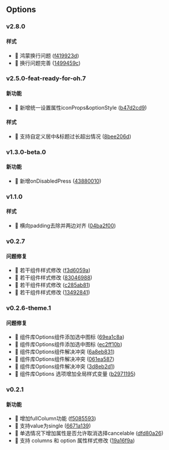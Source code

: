 ## Options

### v2.8.0

#### 样式
* 🎨 鸿蒙换行问题 ([f419923d](https://atta-gitlab.xtrfr.cn/atta-team/fe/fe-arch/components/xtd-rn/commit/f419923dfafac6d40699fa59cae89728fa801209))
* 🎨 换行问题完善 ([1499459c](https://atta-gitlab.xtrfr.cn/atta-team/fe/fe-arch/components/xtd-rn/commit/1499459cde7772df7288f8f5236b9d7f8d1d2ed3))

### v2.5.0-feat-ready-for-oh.7

#### 新功能
* 🚀 新增统一设置属性iconProps&optionStyle ([b47d2cd9](https://atta-gitlab.xtrfr.cn/atta-team/fe/fe-arch/components/xtd-rn/commit/b47d2cd9f4f216b6216347404549bf831cc90268))

#### 样式
* 🎨 支持自定义居中&标题过长超出情况 ([8bee206d](https://atta-gitlab.xtrfr.cn/atta-team/fe/fe-arch/components/xtd-rn/commit/8bee206d385386bb7fcebe7d075fa36e646735d6))

### v1.3.0-beta.0

#### 新功能
* 🚀 新增onDisabledPress ([43880010](https://atta-gitlab.xtrfr.cn/atta-team/fe/fe-arch/components/xtd-rn/commit/43880010a63a34428620f8714940104de2cf33b2))

### v1.1.0

#### 样式
* 🎨 横向padding去除并两边对齐 ([04ba2f00](https://atta-gitlab.xtrfr.cn/atta-team/fe/fe-arch/components/xtd-rn/commit/04ba2f00ed1abf7bebed0e9389e7e68a36a4e86f))

### v0.2.7

#### 问题修复
* 🐛 若干组件样式修改 ([f3d6059a](https://atta-gitlab.xtrfr.cn/atta-team/fe/fe-arch/components/xtd-rn/commit/f3d6059a8cb71c4d06df33ad342ca657a3a486a9))
* 🐛 若干组件样式修改 ([83046988](https://atta-gitlab.xtrfr.cn/atta-team/fe/fe-arch/components/xtd-rn/commit/8304698811f135298f13e3ef729ebfd901e9ccf6))
* 🐛 若干组件样式修改 ([c285ab81](https://atta-gitlab.xtrfr.cn/atta-team/fe/fe-arch/components/xtd-rn/commit/c285ab81f22d246a29e026852e7a3e7d9aaf3ad2))
* 🐛 若干组件样式修改 ([13492841](https://atta-gitlab.xtrfr.cn/atta-team/fe/fe-arch/components/xtd-rn/commit/13492841060a39b933f2b75d41e03d8ebf35e6e3))

### v0.2.6-theme.1

#### 问题修复
* 🐛 组件库Options组件添加选中图标 ([69ea1c8a](https://atta-gitlab.xtrfr.cn/atta-team/fe/fe-arch/components/xtd-rn/commit/69ea1c8a7b7c8d59094fb0e7dd91ee14996476e9))
* 🐛 组件库Options组件添加选中图标 ([ec2ff10b](https://atta-gitlab.xtrfr.cn/atta-team/fe/fe-arch/components/xtd-rn/commit/ec2ff10be4923cce5d86a60e7e0cf9bfc7047a41))
* 🐛 组件库Options组件解决冲突 ([6a8eb831](https://atta-gitlab.xtrfr.cn/atta-team/fe/fe-arch/components/xtd-rn/commit/6a8eb831b543e7e3d270c83fd617bc2aafad5769))
* 🐛 组件库Options组件解决冲突 ([061ea587](https://atta-gitlab.xtrfr.cn/atta-team/fe/fe-arch/components/xtd-rn/commit/061ea587567b65fae88b1e63342c211be6149687))
* 🐛 组件库Options组件解决冲突 ([3d8eb2d1](https://atta-gitlab.xtrfr.cn/atta-team/fe/fe-arch/components/xtd-rn/commit/3d8eb2d13a6ff0f4fa71f5642ce9f0f5dcb9aec3))
* 🐛 组件库Options 选项增加全局样式变量 ([b2971195](https://atta-gitlab.xtrfr.cn/atta-team/fe/fe-arch/components/xtd-rn/commit/b297119547d913f2166eebb207101b9469bb180a))

### v0.2.1

#### 新功能
* 🚀 增加fullColumn功能 ([f5085593](https://atta-gitlab.xtrfr.cn/atta-team/fe/fe-arch/components/xtd-rn/commit/f50855932b2b430b7fc49713c61bf88b968c7e71))
* 🚀 支持value为single ([6671a139](https://atta-gitlab.xtrfr.cn/atta-team/fe/fe-arch/components/xtd-rn/commit/6671a139b81597275229b6c56c7f219d22808e0e))
* 🚀 单选情况下增加属性是否允许取消选择cancelable ([dfd80a26](https://atta-gitlab.xtrfr.cn/atta-team/fe/fe-arch/components/xtd-rn/commit/dfd80a26f5624560b5a20325b8e03a256ba7776b))
* 🚀 支持 columns 和 option 属性样式修改 ([19a16f9a](https://atta-gitlab.xtrfr.cn/atta-team/fe/fe-arch/components/xtd-rn/commit/19a16f9aaf6326506ccb427c7c5f8103890470a3))
